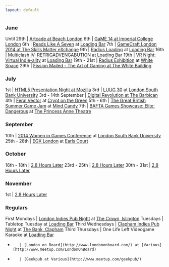 ```yaml
---
layout: default
---
```


### June

Until 29th | [Artcade at Beach London](http://www.beachlondon.co.uk/#!current-show-beach/c1w4i)
6th | [GaME 14 at Imperial College London](https://www.eventbrite.co.uk/e/game-14-tickets-10928510469)
6th | [Reads Like A Seven](http://www.readslikeaseven.com/Reads_Like_A_Seven.html) at [Loading Bar](http://twitter.com/drinkrelaxplay)
7th | [GameCraft London 2014 at The Skills Matter eXchange](https://skillsmatter.com/conferences/6244-london-gamecraft-2014#)
9th | [Radius Loading](http://www.radiusfestival.com) at [Loading Bar](http://twitter.com/drinkrelaxplay)
16th | [Multiclash IV: RETRIGADVENGABUTION](http://www.meetup.com/London-Indie-Game-Developers/events/184313992/) at [Loading Bar](http://twitter.com/drinkrelaxplay)
19th | [VR Night: Virtual Indie-ality](http://www.meetup.com/London-Indie-Game-Developers/events/185608412/) at [Loading Bar](http://twitter.com/drinkrelaxplay)
19th - 21st | [Radius Exhibition](http://www.radiusfestival.com/) at [White Space](http://www.whitespacevenue.com/)
29th | [Fission Mailed - The Art of Gaming at The White Building](http://thewhitebuilding.org.uk/whats-on/fission-mailed-the-art-of-gaming/)


### July

1st | [HTML5 Presentation Night at Mozilla](http://www.meetup.com/London-HTML5-Game-Developers/events/188693262/)
3rd | [LUUG 30](http://www.meetup.com/London-Unity-Usergroup/events/190705382/) at [London South Bank University](http://www.lsbu.ac.uk/)
3rd - 14th September | [Digital Revolution at The Barbican](http://www.barbican.org.uk/digital-revolution)
4th | [Feral Vector](http://feral-vector.com/) at [Crypt on the Green](http://www.cryptonthegreen.com/)
5th - 6th | [The Great British Summer Game Jam](https://www.eventbrite.com/e/the-great-british-summer-game-jam-with-mind-candy-and-autodesk-tickets-11322502911) at [Mind Candy](http://mindcandy.com/)
7th | [BAFTA Games Showcase: Elite: Dangerous](https://bafta.ticketsolve.com/shows/873517394/events?show_id=873517394) at [The Princess Anne Theatre](http://www.bafta.org/venue-hire/rooms/the-princess-anne-theatre,1965,BA.html)


### September

10th | [2014 Women in Games Conference](http://www.eventbrite.co.uk/e/european-women-in-games-conference-2013-tickets-3847491952) at [London South Bank University](http://www.lsbu.ac.uk/)
25th - 28th | [EGX London](http://www.egxlondon.net/) at [Earls Court](http://www.eco.co.uk/)


### October

16th - 18th | [2.8 Hours Later](http://2.8hourslater.com/)
23rd - 25th | [2.8 Hours Later](http://2.8hourslater.com/)
30th - 31st | [2.8 Hours Later](http://2.8hourslater.com/)


### November

1st | [2.8 Hours Later](http://2.8hourslater.com/)


### Regulars

First Mondays | [London Indies Pub Night](http://www.londonindies.com/) at [The Crown, Islington](http://crownislington.co.uk/)
Tuesdays | Tabletop Tuesday at [Loading Bar](http://twitter.com/drinkrelaxplay)
Third Wednesdays | [Clapham Indies Pub Night](http://www.londonindies.com/) at [The Bank, Clapham](http://thebankuk.co.uk/)
Third Thursdays | One Life Left Videogame Karaoke at [Loading Bar](http://twitter.com/drinkrelaxplay)
-        | [London on Board](http://www.londononboard.com/) at [Various](http://www.meetup.com/LondonOnBoard)
-        | [Geekpub at Various](http://www.meetup.com/geekpub/)
